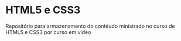 # HTML5 e CSS3
 Repositório para armazenamento do contéudo ministrado no curso de HTML5 e CSS3 por curso em video 
